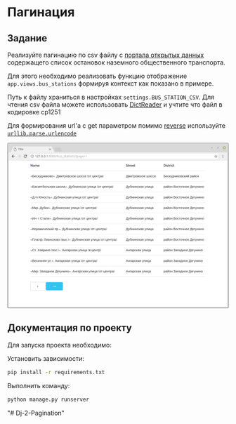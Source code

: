 
# Пагинация

## Задание


Реализуйте пагинацию по csv файлу с [портала открытых данных](https://data.mos.ru/datasets/752)
содержащего список остановок наземного общественного транспорта.

Для этого необходимо реализовать функцию отображение `app.views.bus_stations`
формируя контекст как показано в примере.

Путь к файлу храниться в настройках `settings.BUS_STATION_CSV`.
Для чтения csv файла можете использовать
[DictReader](https://docs.python.org/3/library/csv.html#csv.DictReader)
и учтите что файл в кодировке cp1251

Для формирования url'а с get параметром помимо
[reverse](https://docs.djangoproject.com/fr/2.1/ref/urlresolvers/#reverse) используйте
[`urllib.parse.urlencode`](https://docs.python.org/3/library/urllib.parse.html#urllib.parse.urlencode)

![Пример результата](./res/result.png)


## Документация по проекту

Для запуска проекта необходимо:

Установить зависимости:

```bash
pip install -r requirements.txt
```

Выполнить команду:

```bash
python manage.py runserver
```
"# Dj-2-Pagination" 
